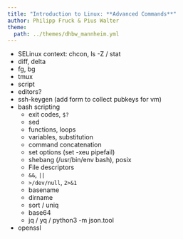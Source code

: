 ```yaml
---
title: "Introduction to Linux: **Advanced Commands**"
author: Philipp Fruck & Pius Walter
theme:
  path: ../themes/dhbw_mannheim.yml
---
```


- SELinux context: chcon, ls -Z / stat
- diff, delta
- fg, bg
- tmux
- script
- editors?
- ssh-keygen (add form to collect pubkeys for vm)
- bash scripting
  - exit codes, `$?`
  - sed
  - functions, loops
  - variables, substitution
  - command concatenation
  - set options (set -xeu pipefail)
  - shebang (/usr/bin/env bash), posix
  - File descriptors
  - `&&`, `||`
  - `>/dev/null`, `2>&1`
  - basename
  - dirname
  - sort / uniq
  - base64
  - jq / yq / python3 -m json.tool
- openssl
